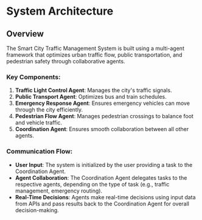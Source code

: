# System Architecture

## Overview

The Smart City Traffic Management System is built using a multi-agent framework that optimizes urban traffic flow, public transportation, and pedestrian safety through collaborative agents.

### Key Components:

1. **Traffic Light Control Agent**: Manages the city's traffic signals.
2. **Public Transport Agent**: Optimizes bus and train schedules.
3. **Emergency Response Agent**: Ensures emergency vehicles can move through the city efficiently.
4. **Pedestrian Flow Agent**: Manages pedestrian crossings to balance foot and vehicle traffic.
5. **Coordination Agent**: Ensures smooth collaboration between all other agents.

### Communication Flow:

- **User Input**: The system is initialized by the user providing a task to the Coordination Agent.
- **Agent Collaboration**: The Coordination Agent delegates tasks to the respective agents, depending on the type of task (e.g., traffic management, emergency routing).
- **Real-Time Decisions**: Agents make real-time decisions using input data from APIs and pass results back to the Coordination Agent for overall decision-making.
